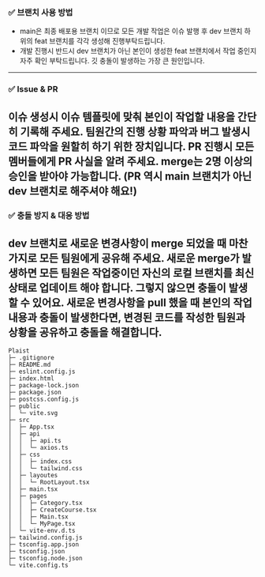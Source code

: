 ### ✅ 브랜치 사용 방법
- main은 최종 배포용 브랜치 이므로 모든 개발 작업은 이슈 발행 후 dev 브랜치 하위의 feat 브랜치를 각각 생성해 진행부탁드립니다.
- 개발 진행시 반드시 dev 브랜치가 아닌 본인이 생성한 feat 브랜치에서 작업 중인지 자주 확인 부탁드립니다. 깃 충돌이 발생하는 가장 큰 원인입니다.
---

### ✅ Issue & PR
이슈 생성시 이슈 템플릿에 맞춰 본인이 작업할 내용을 간단히 기록해 주세요. 팀원간의 진행 상황 파악과 버그 발생시 코드 파악을 원할히 하기 위한 장치입니다.
PR 진행시 모든 멤버들에게 PR 사실을 알려 주세요. merge는 2명 이상의 승인을 받아야 가능합니다. (PR 역시 main 브랜치가 아닌 dev 브랜치로 해주셔야 해요!)
---

### ✅ 충돌 방지 & 대응 방법
dev 브랜치로 새로운 변경사항이 merge 되었을 때 마찬가지로 모든 팀원에게 공유해 주세요.
새로운 merge가 발생하면 모든 팀원은 작업중이던 자신의 로컬 브랜치를 최신 상태로 업데이트 해야 합니다. 그렇지 않으면 충돌이 발생할 수 있어요.
새로운 변경사항을 pull 했을 때 본인의 작업 내용과 충돌이 발생한다면, 변경된 코드를 작성한 팀원과 상황을 공유하고 충돌을 해결합니다.
---

```
Plaist
├─ .gitignore
├─ README.md
├─ eslint.config.js
├─ index.html
├─ package-lock.json
├─ package.json
├─ postcss.config.js
├─ public
│  └─ vite.svg
├─ src
│  ├─ App.tsx
│  ├─ api
│  │  ├─ api.ts
│  │  └─ axios.ts
│  ├─ css
│  │  ├─ index.css
│  │  └─ tailwind.css
│  ├─ layoutes
│  │  └─ RootLayout.tsx
│  ├─ main.tsx
│  ├─ pages
│  │  ├─ Category.tsx
│  │  ├─ CreateCourse.tsx
│  │  ├─ Main.tsx
│  │  └─ MyPage.tsx
│  └─ vite-env.d.ts
├─ tailwind.config.js
├─ tsconfig.app.json
├─ tsconfig.json
├─ tsconfig.node.json
└─ vite.config.ts

```
